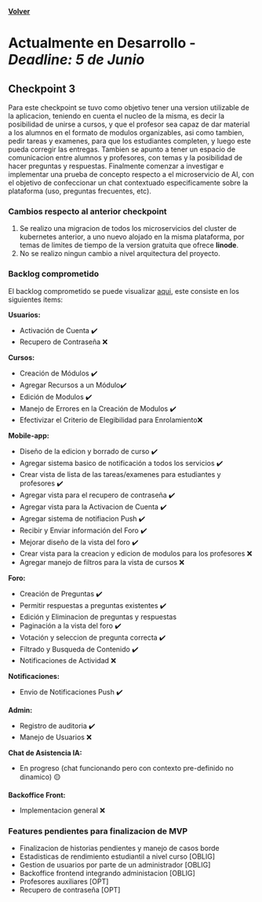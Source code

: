 [**Volver**](../README.md)

# Actualmente en Desarrollo - *Deadline: 5 de Junio*

## Checkpoint 3

Para este checkpoint se tuvo como objetivo tener una version utilizable de la aplicacion, teniendo en cuenta el nucleo de la misma, es decir la posibilidad de unirse a cursos, y que el profesor sea capaz de dar material a los alumnos en el formato de modulos organizables, asi como tambien, pedir tareas y examenes, para que los estudiantes completen, y luego este pueda corregir las entregas. Tambien se apunto a tener un espacio de comunicacion entre alumnos y profesores, con temas y la posibilidad de hacer preguntas y respuestas. Finalmente comenzar a investigar e implementar una prueba de concepto respecto a el microservicio de AI, con el objetivo de confeccionar un chat contextuado especificamente sobre la plataforma (uso, preguntas frecuentes, etc).

### Cambios respecto al anterior checkpoint

1. Se realizo una migracion de todos los microservicios del cluster de kubernetes anterior, a uno nuevo alojado en la misma plataforma, por temas de limites de tiempo de la version gratuita que ofrece **linode**.
2. No se realizo ningun cambio a nivel arquitectura del proyecto.

### Backlog comprometido

El backlog comprometido se puede visualizar [aqui](https://github.com/orgs/ClassConnect-org/projects/1/views/2), este consiste en los siguientes items:

**Usuarios:**
- Activación de Cuenta  ✔️
- Recupero de Contraseña ❌

**Cursos:**
- Creación de Módulos ✔️
- Agregar Recursos a un Módulo✔️
- Edición de Modulos ✔️
- Manejo de Errores en la Creación de Modulos ✔️
- Efectivizar el Criterio de Elegibilidad para Enrolamiento❌

**Mobile-app:**
- Diseño de la edicion y borrado de curso ✔️
- Agregar sistema basico de notificación a todos los servicios  ✔️
- Crear vista de lista de las tareas/examenes para estudiantes y profesores ✔️
- Agregar vista para el recupero de contraseña ✔️
- Agregar vista para la Activacion de Cuenta ✔️
- Agregar sistema de notifiacion Push ✔️
- Recibir y Enviar información del Foro  ✔️
- Mejorar diseño de la vista del foro ✔️
- Crear vista para la creacion y edicion de modulos para los profesores ❌
- Agregar manejo de filtros para la vista de cursos ❌

**Foro:**
- Creación de Preguntas ✔️
- Permitir respuestas a preguntas existentes  ✔️
- Edición y Eliminacion de preguntas y respuestas
- Paginación a la vista del foro  ✔️
- Votación y seleccion de pregunta correcta ✔️
- Filtrado y Busqueda de Contenido ✔️
- Notificaciones de Actividad ❌

**Notificaciones:**
- Envio de Notificaciones Push ✔️

**Admin:**
- Registro de auditoria ✔️ 
- Manejo de Usuarios ❌

**Chat de Asistencia IA:**
- En progreso (chat funcionando pero con contexto pre-definido no dinamico) 🟡

**Backoffice Front:**
- Implementacion general ❌

### Features pendientes para finalizacion de MVP

- Finalizacion de historias pendientes y manejo de casos borde
- Estadisticas de rendimiento estudiantil a nivel curso [OBLIG]
- Gestion de usuarios por parte de un administrador [OBLIG]
- Backoffice frontend integrando administacion [OBLIG]
- Profesores auxiliares [OPT]
- Recupero de contraseña [OPT]
